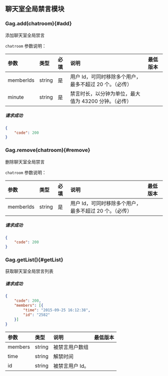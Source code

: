 ## 聊天室全局禁言模块

### Gag.add(chatroom){#add}

添加聊天室全局禁言

`chatroom` 参数说明：

| 参数   	 |	类型		| 必填	| 说明 							|最低版本		|
| :----------|:--------	|:-----	|:------------------------------|:-------- |
|	memberIds		 |	string	|	是 	| 用户 Id，可同时移除多个用户，最多不超过 20 个。（必传）				||
|	minute |	string	|	是 	| 禁言时长，以分钟为单位，最大值为 43200 分钟。（必传）| &nbsp;|

##### 请求成功

```json
{
    "code": 200
}
```

### Gag.remove(chatroom){#remove}

删除聊天室全局禁言

`chatroom` 参数说明：

| 参数   	 |	类型		| 必填	| 说明 							|最低版本		|
| :----------|:--------	|:-----	|:------------------------------|:-------- |
|	memberIds	 |	string	|	是 	| 用户 Id，可同时移除多个用户，最多不超过 20 个。（必传）						| &nbsp;|




##### 请求成功

```json
{
    "code": 200
}
```
### Gag.getList(){#getList}

获取聊天室全局禁言列表

##### 请求成功

```json
{
	"code": 200,
	"members": [{
		"time": "2015-09-25 16:12:38",
		"id": "2582"
	}]
}
```
| 参数   	 |	类型		| 说明 							|最低版本		|
| :----------|:--------	|:------------------------------|:-------- |
|	members	 |	string	| 被禁言用户数组					||
|	time	 |	string	| 解禁时间						||
|	id |	string	| 被禁言用户 Id。				| &nbsp;|
 


